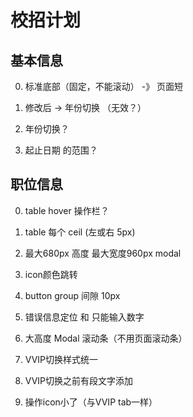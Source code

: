 

# 校招计划

## 基本信息

0. 标准底部（固定，不能滚动） -》 页面短

1. 修改后 -> 年份切换 （无效？）

2. 年份切换？

3. 起止日期 的范围？

## 职位信息

0. table hover 操作栏？

1. table 每个 ceil (左或右 5px)

2. 最大680px 高度  最大宽度960px  modal

3. icon颜色跳转

4. button group 间隙 10px

5. 错误信息定位 和 只能输入数字

6. 大高度 Modal 滚动条（不用页面滚动条）

7. VVIP切换样式统一

8. VVIP切换之前有段文字添加

9. 操作icon小了（与VVIP tab一样）